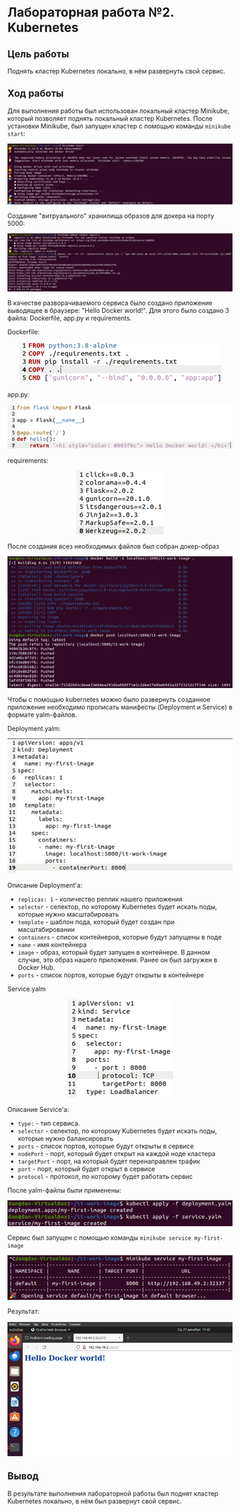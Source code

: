# Лабораторная работа №2. Kubernetes

## Цель работы

Поднять кластер Kubernetes локально, в нём развернуть свой сервис.

## Ход работы

Для выполнения работы был использован локальный кластер Minikube, который позволяет поднять локальный кластер Kubernetes. После установки Minikube, был запущен кластер с помощью команды `minikube start`:

<p align="center">
    <img src="./images/image-1.png">
</p>

Создание "витруального" хранилища образов для докера на порту 5000:

<p align="center">
    <img src="./images/image-2.png">
</p>

В качестве разворачиваемого сервиса было создано приложение выводящее в браузере: "Hello Docker world!". Для этого было создано 3 файла: Dockerfile, app.py и requirements.

Dockerfile:
<p align="center">
    <img src="./images/Dockerfile-image.png">
</p>

app.py:
<p align="center">
    <img src="./images/appPy-image.png">
</p>

requirements:
<p align="center">
    <img src="./images/requirements-image.png">
</p>

После создания всез необходимых файлов был собран докер-образ
<p align="center">
    <img src="./images/image-3.png">
</p>
Чтобы с помощью kubernetes можно было развернуть созданное приложение необходимо прописать манифесты (Deployment и Service) в формате yalm-файлов.

Deployment.yalm:
<p align="center">
    <img src="./images/deployment-image.png">
</p>

Описание Deployment'а:

- `replicas: 1` - количество реплик нашего приложения
- `selector` - селектор, по которому Kubernetes будет искать поды, которые нужно масштабировать
- `template` - шаблон пода, который будет создан при масштабировании
- `containers` - список контейнеров, которые будут запущены в поде
- `name` - имя контейнера
- `image` - образ, который будет запущен в контейнере. В данном случае, это образ нашего приложения. Ранее он был загружен в Docker Hub.
- `ports` - список портов, которые будут открыты в контейнере

Service.yalm
<p align="center">
    <img src="./images/service-image.png">
</p>

Описание Service'а:

- `type:` - тип сервиса.
- `selector` - селектор, по которому Kubernetes будет искать поды, которые нужно балансировать
- `ports` - список портов, которые будут открыты в сервисе
- `nodePort` - порт, который будет открыт на каждой ноде кластера
- `targetPort` - порт, на который будет перенаправлен трафик
- `port` - порт, который будет открыт в сервисе
- `protocol` - протокол, по которому будет работать сервис

После yalm-файлы были применены:
<p align="center">
    <img src="./images/image-4.png">
</p>

Сервис был запущен с помощью команды `minikube service my-first-image`
<p align="center">
    <img src="./images/image-5.png">
</p>

Результат:
<p align="center">
    <img src="./images/result-image.png">
</p>

## Вывод

В результате выполнения лабораторной работы был поднят кластер Kubernetes локально, в нём был развернут свой сервис.
